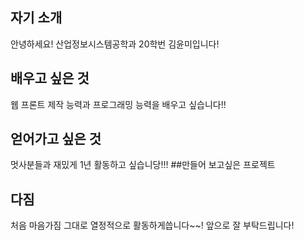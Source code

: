 ## 자기 소개
안녕하세요! 산업정보시스템공학과 20학번 김윤미입니다!
## 배우고 싶은 것
웹 프론트 제작 능력과 프로그래밍 능력을 배우고 싶습니다!!
## 얻어가고 싶은 것
멋사분들과 재밌게 1년 활동하고 싶습니당!!!
##만들어 보고싶은 프로젝트

## 다짐
처음 마음가짐 그대로 열정적으로 활동하게씁니다~~!
앞으로 잘 부탁드립니다!
